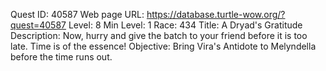 Quest ID: 40587
Web page URL: https://database.turtle-wow.org/?quest=40587
Level: 8
Min Level: 1
Race: 434
Title: A Dryad's Gratitude
Description: Now, hurry and give the batch to your friend before it is too late. Time is of the essence!
Objective: Bring Vira's Antidote to Melyndella before the time runs out.
